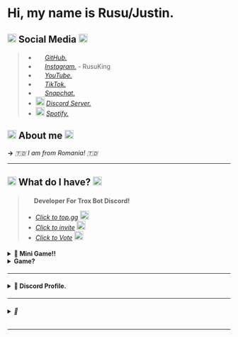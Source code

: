 # Hi, my name is Rusu/Justin.

## <img src='https://cdn.discordapp.com/emojis/959746311480049674.gif' width='20'> **Social Media** <img src='https://cdn.discordapp.com/emojis/959746311480049674.gif' width='20'>
> - <img src='https://media.discordapp.net/attachments/949934488866132057/965510136812695562/963332258159284224.png' width='17'> [*GitHub.*](https://github.com/RusuKing)
> - <img src='https://media.discordapp.net/attachments/750576652290883584/947566409993564220/bannerstory_instagram.gif' width='17'> [_*Instagram.*_](https://www.instagram.com/invites/contact/?i=idhy74ua3ne2&utm_content=6aq3ot3) - RusuKing
> - <img src='https://media.discordapp.net/attachments/965179998279438376/965180157210026015/901775783947808779.png' width='17'> [_*YouTube.*_](https://youtube.com/c/iustininfinity)
> - <img src='https://media.discordapp.net/attachments/965179998279438376/965181246672076830/889529924954763375.png' width='17'> [_*TikTok.*_](https://www.tiktok.com/@rusu.king)
> - <img src='https://media.discordapp.net/attachments/965179998279438376/965231173435523112/946103662034452520.png' width='17'> [_*Snapchat.*_](https://www.snapchat.com/add/rusu.iustin?share_id=1Xaq3lXTelg&locale=ro-RO)
> - <img src='https://media.discordapp.net/attachments/949934488866132057/965505923948904498/950466776028815401.png' width='20'> [_*Discord Server.*_](https://discord.gg/mPRaEqs5U4)
> - <img src='https://media.discordapp.net/attachments/949934488866132057/965505418191310848/961432713808724019.png' width='20'> [_*Spotify.*_](https://open.spotify.com/user/x7v2f5nic2f7w9gkk9a3cdx5o?si=flLJheCYTwyJqPb1qZLpqg&utm_source=copy-link)

## <img src='https://cdn.discordapp.com/emojis/796813224858878063.gif' width='20'> About me <img src='https://cdn.discordapp.com/emojis/796813224858878063.gif' width='20'>

**->** *🇹🇩 I am from Romania! 🇹🇩*

***
## <img src='https://media.discordapp.net/attachments/949934488866132057/965510136607162418/963564725008998440.gif' width='20'> What do I have? <img src ='https://media.discordapp.net/attachments/949934488866132057/965510136607162418/963564725008998440.gif' width='20'>
> __**<img src='https://cdn.discordapp.com/emojis/818235959023108136.png' width='17'> Developer For Trox Bot Discord!**__ <img src='https://cdn.discordapp.com/emojis/818235959023108136.png' width='17'>
>
> - [*Click to top.gg*](https://top.gg/bot/775399300053729340) <img src='https://cdn.discordapp.com/emojis/818221249490190366.gif' width='20'>
> - [*Click to invite*](https://top.gg/bot/775399300053729340/invite) <img src='https://cdn.discordapp.com/emojis/818221249490190366.gif' width='20'>
> - [*Click to Vote*](https://top.gg/bot/775399300053729340/vote) <img src='https://cdn.discordapp.com/emojis/818221249490190366.gif' width='20'>
#### <details> <summary>👀 Mini Game!!</summary> <!--START_SECTION:activity--> 👇 <!--END_SECTION:activity--> </details> <details> <summary> Game? </summary> 👆

***

#### <details> <summary> 👀 Discord Profile. </summary> <!--START_SECTION:activity--> <img align="center" src="https://discord.c99.nl/widget/theme-2/631760251791736852.png"/>


***

###### <details> <summary> 👋 </summary> <!--START_SECTION:activity--> *_©️ I created this description RusuKing! ©️_*

***
